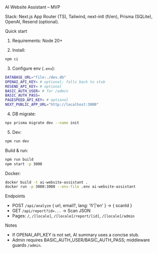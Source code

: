 AI Website Assistant – MVP

Stack: Next.js App Router (TS), Tailwind, next-intl (fi/en), Prisma (SQLite), OpenAI, Resend (optional).

Quick start

1) Requirements: Node 20+

2) Install:

```bash
npm ci
```

3) Configure env (`.env`):

```bash
DATABASE_URL="file:./dev.db"
OPENAI_API_KEY= # optional; falls back to stub
RESEND_API_KEY= # optional
BASIC_AUTH_USER= # for /admin
BASIC_AUTH_PASS=
PAGESPEED_API_KEY= # optional
NEXT_PUBLIC_APP_URL="http://localhost:3000"
```

4) DB migrate:

```bash
npx prisma migrate dev --name init
```

5) Dev:

```bash
npm run dev
```

Build & run:

```bash
npm run build
npm start -p 3000
```

Docker:

```bash
docker build -t ai-website-assistant .
docker run -p 3000:3000 --env-file .env ai-website-assistant
```

Endpoints

- POST `/api/analyze` { url, email?, lang: 'fi'|'en' } → { scanId }
- GET `/api/report?id=...` → Scan JSON
- Pages: `/`, `/[locale]`, `/[locale]/report/[id]`, `/[locale]/admin`

Notes

- If OPENAI_API_KEY is not set, AI summary uses a concise stub.
- Admin requires BASIC_AUTH_USER/BASIC_AUTH_PASS; middleware guards `/admin`.
